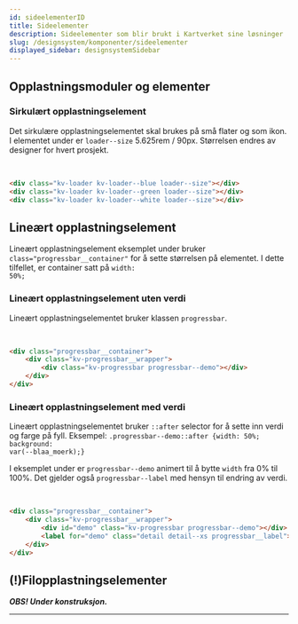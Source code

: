 ```yaml
---
id: sideelementerID
title: Sideelementer
description: Sideelementer som blir brukt i Kartverket sine løsninger
slug: /designsystem/komponenter/sideelementer
displayed_sidebar: designsystemSidebar
---
```


## Opplastningsmoduler og elementer

### Sirkulært opplastningselement

Det sirkulære opplastningselementet skal brukes på små flater og som ikon.
I elementet under er <code>loader--size</code> 5.625rem / 90px. Størrelsen endres av designer for hvert prosjekt.

<div class="devsizes-grid">
    <div class="kv-loader kv-loader--blue loader--size"></div>
    <div class="kv-loader kv-loader--green loader--size"></div>
    <div class="loader__background__box">
         <div class="kv-loader kv-loader--white loader--size loader--pos--white"></div>
    </div>
</div>
<br/>

```markdown
<div class="kv-loader kv-loader--blue loader--size"></div>
<div class="kv-loader kv-loader--green loader--size"></div>
<div class="kv-loader kv-loader--white loader--size"></div>
```

## Lineært opplastningselement

Lineært opplastningselement eksemplet under bruker <code>class="progressbar__container"</code> for å sette størrelsen på
elementet.
I dette tilfellet, er container satt på <code>width: 50%;</code>

### Lineært opplastningselement uten verdi

Lineært opplastningselementet bruker klassen <code>progressbar</code>.

<div class="progressbar__container">
    <div class="kv-progressbar__wrapper">
        <div class="kv-progressbar progressbar--demo"></div>
    </div>
</div>
<br/>

```markdown
<div class="progressbar__container">
    <div class="kv-progressbar__wrapper">
        <div class="kv-progressbar progressbar--demo"></div>
    </div>
</div>
```

### Lineært opplastningselement med verdi

Lineært opplastningselementet bruker <code>::after</code> selector for å sette inn verdi og farge på fyll.
Eksempel: <code>.progressbar--demo::after {width: 50%; background: var(--blaa_moerk);}</code>

I eksemplet under er <code>progressbar--demo</code> animert til å bytte <code>width</code> fra 0% til 100%. Det gjelder
også <code>progressbar--label</code> med hensyn til endring av verdi.

<div class="progressbar__container">
    <div class="kv-progressbar__wrapper">
        <div id="demo" class="kv-progressbar progressbar--demo"></div>
        <label for="demo" class="detail detail--xs progressbar__label"></label>
    </div>
</div>
<br/>

```markdown
<div class="progressbar__container">
    <div class="kv-progressbar__wrapper">
        <div id="demo" class="kv-progressbar progressbar--demo"></div>
        <label for="demo" class="detail detail--xs progressbar__label"></label>
    </div>
</div>
```

## (!)Filopplastningselementer 
***OBS! Under konstruksjon.***

***




